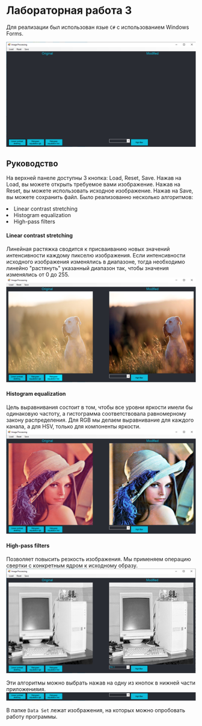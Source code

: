 # Лабораторная работа 3

Для реализации был использован язые `C#` с использованием Windows Forms.

![Screenshot 1](Screens/Screenshot_1.png)

## Руководство

На верхней панеле доступны 3 кнопка: Load, Reset, Save. Нажав на Load, вы можете открыть требуемое вами изображение. Нажав на Reset, вы можете использовать исходное изображение. Нажав на Save, вы можете сохранить файл.
Было реализованно несколько алгоритмов:
<li> Linear contrast stretching
<li> Histogram equalization
<li> High-pass filters

#### Linear contrast stretching

Линейная растяжка сводится к присваиванию новых значений интенсивности каждому пикселю изображения. Если интенсивности исходного изображения изменялись в диапазоне, тогда необходимо линейно "растянуть" указанный диапазон так, чтобы значения изменялись от 0 до 255.
![Screenshot 3](Screens/Screenshot_3.png)

#### Histogram equalization

Цель выравнивания состоит в том, чтобы все уровни яркости имели бы одинаковую частоту, а гистограмма соответствовала равномерному закону распределения. Для RGB мы делаем выравнивание для каждого канала, а для HSV, только для компоненты яркости.
![Screenshot 4](Screens/Screenshot_4.png)

#### High-pass filters

Позволяет повысить резкость изображения. Мы применяем операцию свертки с конкретным ядром к исходному образу.
![Screenshot 5](Screens/Screenshot_5.png)

Эти алгоритмы можно выбрать нажав на одну из кнопок в нижней части приложенияия.
![Screenshot 2](Screens/Screenshot_2.png)

В папке `Data Set` лежат изображения, на которых можно опробовать работу программы.

